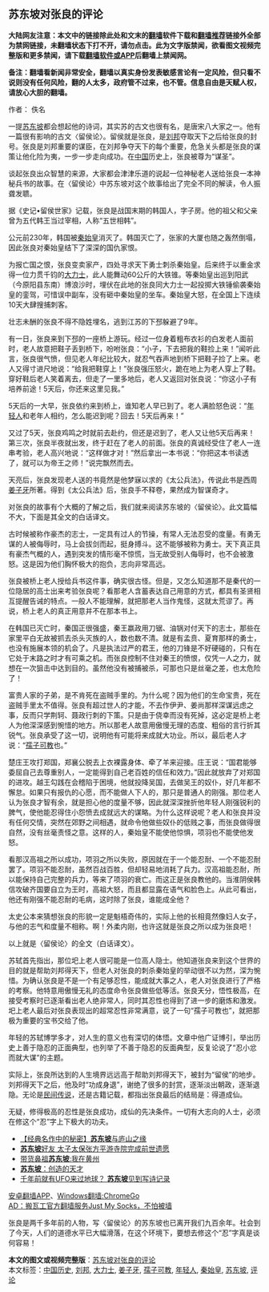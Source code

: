  <h2>苏东坡对张良的评论</h2> <p class="notice"><b>大陆网友注意：本文中的链接除此处和文末的<a href="https://github.com/bannedbook/fanqiang" >翻墙</a>软件下载和<a href="https://github.com/killgcd/justmysocks/blob/master/README.md">翻墙推荐</a>链接外全部为禁网链接，未翻墙状态下打不开，请勿点击。此为文字版禁闻，欲看图文视频完整版和更多禁闻，请下载<a href="https://github.com/bannedbook/fanqiang">翻墙软件或APP</a>后翻墙上禁闻网。</p><p>备注：翻墙看新闻非常安全，翻墙以真实身份发表敏感言论有一定风险，但只看不说则没有任何风险，翻的人太多，政府管不过来，也不管。信息自由是天赋人权，请放心大胆的翻墙。</b></p>  <div class="entry"> <p>作者： 佚名</p> <p id="conimg"></p> <p>一提<a href="https://www.bannedbook.org/bnews/tag/%e8%8b%8f%e4%b8%9c%e5%9d%a1/" class="st_tag internal_tag" rel="tag" title="标签 苏东坡 下的日志">苏东坡</a>都会想起他的诗词，其实苏的古文也很有名，是唐宋八大家之一。他有一篇很有影响的古文〈留侯论〉。留侯就是张良，是<a href="https://www.bannedbook.org/bnews/tag/%E5%88%98%E9%82%A6/" class="st_tag internal_tag" rel="tag" title="标签 刘邦 下的日志">刘邦</a>夺取天下之后给张良的封号。张良是刘邦重要的谋臣，在刘邦争夺天下的每个重要，危急关头都是张良的谋策让他化险为夷，一步一步走向成功。在<span class='wp_keywordlink_affiliate'><a href="https://www.bannedbook.org/" title="中国" target="_blank">中国</a></span>历史上，张良被尊为“谋圣”。</p> <p>谈起张良出众智慧的来源，大家都会津津乐道的说起一位神秘老人送给张良一本神秘兵书的故事。在〈留侯论〉中苏东坡对这个故事给出了完全不同的解读，令人振聋发聩。</p> <p>据《史记•留侯世家》记载，张良是战国末期的韩国人，字子房。他的祖父和父亲曾为五代韩王当过宰相，人称“五世相韩”。</p> <p>公元前230年，韩国被<a href="https://www.bannedbook.org/bnews/tag/%e7%a7%a6%e5%a7%8b%e7%9a%87/" class="st_tag internal_tag" rel="tag" title="标签 秦始皇 下的日志">秦始皇</a>消灭了。韩国灭亡了，张家的大厦也随之轰然倒塌，因此张良对秦始皇结下了深深的国仇家恨。</p>  <p>为报亡国之恨，张良变卖家产，四处寻求天下勇士刺杀秦始皇。后来终于以重金求得一位力贯千钧的<a href="https://www.bannedbook.org/bnews/tag/%e5%a4%a7%e5%8a%9b%e5%a3%ab/" class="st_tag internal_tag" rel="tag" title="标签 大力士 下的日志">大力士</a>，此人能舞动60公斤的大铁锥。等秦始皇出巡到阳武（今原阳县东南）博浪沙时，埋伏在此地的张良同大力士一起投掷大铁锤偷袭秦始皇的銮驾，可惜误中副车，没有砸中秦始皇的坐车。秦始皇大怒，在全国上下连续10天大肆搜捕刺客。</p> <p>壮志未酬的张良不得不隐姓埋名，逃到江苏的下邳躲避了9年。</p> <p>有一日，张良来到下邳的一座桥上游玩。经过一位身着粗布衣衫的白发老人面前时，老人故意把鞋子丢到桥下，吩咐张良：“小子，下去把我的鞋捡上来！”闻听此言，张良很气愤，但见老人年纪比较大，就忍气吞声地到桥下把鞋子捡了上来。老人又得寸进尺地说：“给我把鞋穿上！”张良强压怒火，跪在地上为老人穿上了鞋。穿好鞋后老人笑着离去，但走了一里多地后，老人又返回对张良说：“你这小子有培养前途！5天后，你还来这里见我。”</p> <p>5天后的一大早，张良依约来到桥上，谁知老人早已到了。老人满脸怒色说：“<a href="https://www.bannedbook.org/bnews/tag/%e5%b9%b4%e8%bd%bb%e4%ba%ba/" class="st_tag internal_tag" rel="tag" title="标签 年轻人 下的日志">年轻人</a>和老年人相约，怎么能迟到呢？回去！5天后再来！”</p> <p>又过了5天，张良鸡鸣之时就前去赴约，但还是迟到了，老人又让他5天后再来！第三次，张良半夜就出发，终于赶在了老人的前面。张良的真诚经受住了老人一连串考验，老人高兴地说：“这样做才对！”然后拿出一本书说：“你把这本书读透了，就可以为帝王之师！”说完飘然而去。</p> <p>天亮后，张良发现老人送的书竟然是他梦寐以求的《太公兵法》，传说此书是西周<a href="https://www.bannedbook.org/bnews/tag/%e5%a7%9c%e5%ad%90%e7%89%99/" class="st_tag internal_tag" rel="tag" title="标签 姜子牙 下的日志">姜子牙</a>所著。得到《太公兵法》后，张良手不释卷，果然成为智谋奇才。</p>  <p>对张良的故事有个大概的了解之后，我们就来阅读苏东坡的〈留侯论〉。此文篇幅不大，下面是其全文的白话译文。</p> <p>古时候被称作豪杰的志士，一定具有过人的节操，有常人无法忍受的度量。有勇无谋的人被侮辱时，马上会拔剑而起，挺身搏斗。这不能够被称为勇士。天下真正具有豪杰气概的人，遇到突发的情形毫不惊慌，当无故受别人侮辱时，也不会被激怒。这是因为他们胸怀极大的抱负，志向非常高远。</p> <p>张良被桥上老人授给兵书这件事，确实很古怪。但是，又怎么知道那不是秦代的一位隐居的高士出来考验张良呢？看那老人含蓄表达自己用意的方式，都具有圣贤相互提醒告诫的特点。一般人不能理解，就把那老人当作鬼怪，这就太荒谬了。再说，桥上老人的真正用意并不在那本书上。</p> <p>在韩国已灭亡时，秦国正很强盛，秦王嬴政用刀锯、油锅对付天下的志士，那些在家里平白无故被抓去杀头灭族的人，数也数不清。就是有孟贲、夏育那样的勇士，也没有施展本领的机会了。凡是执法过严的君王，他的刀锋是不好硬碰的，只有在它处于末路之时才有可乘之机。而张良控制不住对秦王的愤恨，仅凭一人之力，就想在一次狙击中达到目的。虽然他没有被捕被杀，可那也只是丝毫之差，也太危险了！</p> <p>富贵人家的子弟，是不肯死在盗贼手里的。为什么呢？因为他们的生命宝贵，死在盗贼手里太不值得。张良有超过世人的才能，不去作伊尹、姜尚那样深谋远虑之事，反而只学荆轲、聂政行刺的下策。只是由于侥幸而没有死掉，这必定是桥上老人为他深深感到惋惜的地方。所以那老人故意用傲慢无理的态度、粗俗的言行折其锐气。张良承受了这一切，说明他有可能将来成就大功业。所以，最后老人才说：“<a href="https://www.bannedbook.org/bnews/tag/%E5%AD%BA%E5%AD%90%E5%8F%AF%E6%95%99/" class="st_tag internal_tag" rel="tag" title="标签 孺子可教 下的日志">孺子可教</a>也。”</p> <p>楚庄王攻打郑国，郑襄公脱去上衣裸露身体、牵了羊来迎接。庄王说：“国君能够委屈自己去尊重别人，一定能得到自己老百姓的信任和效力。”因此就放弃了对郑国的进攻。越王勾践在会稽陷于困境，他就投降吴国，去做吴王的奴仆，好几年都不懈怠。如果只有报仇的心愿，而不能做人下人的，那只是普通人的刚强。那位老人认为张良才智有余，就是担心他的度量不够，因此就深深挫折他年轻人刚强锐利的脾气，使他能忍得住小怨愤去成就远大的谋略。为什么这样说呢？老人和张良并没有任何交情，突然在郊野之间相遇，就命令他做些奴仆的低贱之事，而张良做得很自然，没有丝毫责怪之意。这样的人，秦始皇不能使他惊惧，项羽也不能使他发怒。</p>  <p>看那汉高祖之所以成功，项羽之所以失败，原因就在于一个能忍耐、一个不能忍耐罢了。项羽不能忍耐，虽然百战百胜，但却轻易地消耗了兵力。汉高祖能忍耐，所以能保持自己完整的兵力，等来了项羽的衰亡。而这正是张良教他的。当淮阴侯韩信攻破齐国要自立为王时，高祖大怒，而且都显露在语气和脸色上。从此可看出，他还有刚强不能忍耐的毛病，这时除了张良，谁能成全他？</p> <p>太史公本来猜想张良的形貌一定是魁梧奇伟的，实际上他的长相竟然像妇人女子，与他的志气和度量不相称。啊！外柔内刚，也许这就是张良之所以成为张良吧！</p> <p>以上就是〈留侯论〉的全文（白话译文）。</p> <p>苏轼首先指出，那位圯上老人很可能是一位高人隐士。他知道张良来到这个世界的目的就是帮助刘邦得天下，但老人对张良的刺杀秦始皇的举动很不以为然，深为惋惜。为确认张良是不是一个有足够忍性，能成就大事之人，老人对张良进行了严格的考察。他特意用傲慢无礼的态度命令张良做些低等活。张良天分，悟性极高，在接受考察时已逐渐看出老人绝非常人，同时其忍性也得到了进一步的磨炼和激发。圯上老人最后对张良表现出的超常忍性非常满意，说了一句“孺子可教也”，就把那极为重要的宝书交给了他。</p> <p>年轻的苏轼博学多才，对人生的意义也有深切的体悟。文章中他广证博引，举出历史上善于隐忍的正面典型，也列举了不善于隐忍的反面典型，反复论说了“忍小忿而就大谋”的主题。</p> <p>实际上，张良所达到的人生境界远远高于帮助刘邦得天下，被封为“留侯”的地步。刘邦得天下之后，他及时“功成身退”，谢绝了很多的封赏，逐渐淡出朝政，逐渐退隐。无论是<span class='wp_keywordlink'><a href="https://www.bannedbook.org/forum2/topic1601.html" title="正见网《民间传说》" target="_blank">民间传说</a></span>，还是古籍记载，都指出张良最后的结局是：得道成仙。</p>  <p>无疑，修得极高的忍性是张良成功，成仙的先决条件。一切有大志向的人士，必须在修这个“忍”字上下极大的功夫。</p> <ul class='op-related-articles' title='相关阅读'> <li><a href='https://www.bannedbook.org/bnews/comments/20201010/1411315.html' target='_blank'>【经典名作中的秘密】<b>苏东坡</b>与庐山之缘</a></li> <li><a href='https://www.bannedbook.org/bnews/lifebaike/20200910/1393840.html' target='_blank'><b>苏东坡</b>好友 太子太保张方平游寺院完成前世遗愿</a></li> <li><a href='https://www.bannedbook.org/bnews/lifebaike/20200909/1393213.html' target='_blank'>带货鼻祖<b>苏东坡</b>:我在黄州</a></li> <li><a href='https://www.bannedbook.org/bnews/ssgc/20200827/1386455.html' target='_blank'><b>苏东坡</b>：创造的天才</a></li> <li><a href='https://www.bannedbook.org/bnews/comments/20200606/1340726.html' target='_blank'>千年前就有UFO来过地球？ <b>苏东坡</b>见到写诗记录</a></li> </ul> <p class="texttj"> <a href="https://github.com/bannedbook/fanqiang/wiki/%E7%A6%81%E9%97%BB%E7%BD%91%E5%AE%89%E5%8D%93%E7%BF%BB%E5%A2%99%E6%96%B0%E9%97%BBAPP" target="_blank">安卓翻墙APP</a>、<a href="https://github.com/bannedbook/fanqiang/wiki/Chrome%E4%B8%80%E9%94%AE%E7%BF%BB%E5%A2%99%E5%8C%85" target="_blank">Windows翻墙:ChromeGo</a><br/> <a href="https://github.com/killgcd/justmysocks/blob/master/README.md" target="_blank">AD：搬瓦工官方翻墙服务Just My Socks，不怕被墙</a> </p><p>张良是两千多年前的人物，写〈留侯论〉的苏东坡也已离开我们九百余年。社会到了今天，人们的道德水平已大幅滑落，在这个环境下，要想去修这个“忍”字真是谈何容易！</p><a name='sharetosocial'></a>       <div><b>本文的图文或视频完整版</b>：<a href='https://www.bannedbook.org/bnews/comments/20201011/1411880.html'>苏东坡对张良的评论</a></div>  </div><!--END ENTRY--> <div class="postfooter"> <div>本文标签：<a href="https://www.bannedbook.org/bnews/tag/%e4%b8%ad%e5%9b%bd%e5%8e%86%e5%8f%b2/" rel="tag">中国历史</a>, <a href="https://www.bannedbook.org/bnews/tag/%E5%88%98%E9%82%A6/" rel="tag">刘邦</a>, <a href="https://www.bannedbook.org/bnews/tag/%e5%a4%a7%e5%8a%9b%e5%a3%ab/" rel="tag">大力士</a>, <a href="https://www.bannedbook.org/bnews/tag/%e5%a7%9c%e5%ad%90%e7%89%99/" rel="tag">姜子牙</a>, <a href="https://www.bannedbook.org/bnews/tag/%E5%AD%BA%E5%AD%90%E5%8F%AF%E6%95%99/" rel="tag">孺子可教</a>, <a href="https://www.bannedbook.org/bnews/tag/%e5%b9%b4%e8%bd%bb%e4%ba%ba/" rel="tag">年轻人</a>, <a href="https://www.bannedbook.org/bnews/tag/%e7%a7%a6%e5%a7%8b%e7%9a%87/" rel="tag">秦始皇</a>, <a href="https://www.bannedbook.org/bnews/tag/%e8%8b%8f%e4%b8%9c%e5%9d%a1/" rel="tag">苏东坡</a>, <a href="https://www.bannedbook.org/bnews/tag/%E8%AF%84%E8%AE%BA/" rel="tag">评论</a></div>  </div><!--END POSTFOOTER--> 